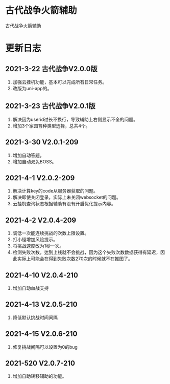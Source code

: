 # 古代战争火箭辅助
古代战争火箭辅助

# 更新日志
## 2021-3-22 古代战争V2.0.0版
1. 加强云挂机功能，基本可以完成所有日常任务。
2. 改版为uni-app的。

## 2021-3-23 古代战争V2.0.1版
1. 解决因为userid过长不换行，导致辅助上右侧显示不全的问题。
2. 增加3个家园育种类型选择，总共4个。

## 2021-3-30 V2.0.1-209
1. 增加自动答题。
2. 增加自动双免BOSS。

## 2021-4-1 V2.0.2-209
1. 解决计算key的code从服务器获取的问题。
2. 解决即使关闭登录，实际上未关闭websocket的问题。
3. 云挂机查询状态根据辅助有没有开启优化提示内容。

## 2021-4-2 V2.0.4-209
1. 调低一次能连续挑战的次数上限设置。
2. 打小怪增加风险提示。
3. 将挑战速度改为1秒一次。
4. 检测失败次数，达到上线就不会挑战，因为这个失败次数数据获得有延迟，因此实际上可能会在得到失败次数270次的时候就不在推图了。

## 2021-4-10 V2.0.4-210
1. 增加自动血战支持

## 2021-4-13 V2.0.5-210
1. 降低默认挑战时间间隔

## 2021-4-15 V2.0.6-210
1. 修复挑战间隔可以设置为0的bug

## 2021-520 V2.0.7-210
1. 增加自助转移辅助的功能。
